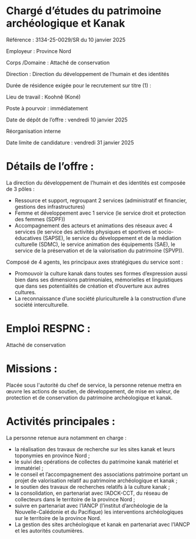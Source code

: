 # Chargé d’études du patrimoine archéologique et Kanak

Référence : 3134-25-0029/SR du 10 janvier 2025

Employeur : Province Nord

Corps /Domaine : Attaché de conservation

Direction : Direction du développement de l’humain et des identités

Durée de résidence exigée pour le recrutement sur titre (1) :

Lieu de travail : Koohnê (Koné)

Poste à pourvoir : immédiatement

Date de dépôt de l’offre : vendredi 10 janvier 2025

Réorganisation interne

Date limite de candidature : vendredi 31 janvier 2025

# Détails de l’offre :

La direction du développement de l’humain et des identités est composée de 3 pôles :

- Ressource et support, regroupant 2 services (administratif et financier, gestions des infrastructures)
- Femme et développement avec 1 service (le service droit et protection des femmes (SDPF))
- Accompagnement des acteurs et animations des réseaux avec 4 services (le service des activités physiques et sportives et socio-éducatives (SAPSE), le service du développement et de la médiation culturelle (SDMC), le service animation des équipements (SAE), le service de la préservation et de la valorisation du patrimoine (SPVP)).

Composé de 4 agents, les principaux axes stratégiques du service sont :

- Promouvoir la culture kanak dans toutes ses formes d’expression aussi bien dans ses dimensions patrimoniales, mémorielles et linguistiques que dans ses potentialités de création et d’ouverture aux autres cultures.
- La reconnaissance d’une société pluriculturelle à la construction d’une société interculturelle.

# Emploi RESPNC :

Attaché de conservation

# Missions :

Placée sous l'autorité du chef de service, la personne retenue mettra en œuvre les actions de soutien, de développement, de mise en valeur, de protection et de conservation du patrimoine archéologique et kanak.

# Activités principales :

La personne retenue aura notamment en charge :

- la réalisation des travaux de recherche sur les sites kanak et leurs toponymies en province Nord ;
- le suivi des opérations de collectes du patrimoine kanak matériel et immatériel ;
- le conseil et l’accompagnement des associations patrimoine portant un projet de valorisation relatif au patrimoine archéologique et kanak ;
- le soutien des travaux de recherches relatifs à la culture kanak ;
- la consolidation, en partenariat avec l’ADCK-CCT, du réseau de collecteurs dans le territoire de la province Nord ;
- suivre en partenariat avec l’IANCP (l’institut d’archéologie de la Nouvelle-Calédonie et du Pacifique) les interventions archéologiques sur le territoire de la province Nord.
- La gestion des sites archéologique et kanak en partenariat avec l’IANCP et les autorités coutumières.